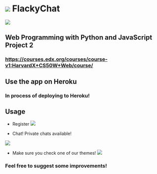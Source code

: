 # ![](https://i.imgur.com/fQcQkvm.png) FlackyChat
![](https://i.imgur.com/K1gRiyl.png)

## Web Programming with Python and JavaScript Project 2
### https://courses.edx.org/courses/course-v1:HarvardX+CS50W+Web/course/

## Use the app on Heroku

### In process of deploying to Heroku!


## Usage

* Register
![](https://i.imgur.com/c2SUfOv.png)

* Chat! Private chats available!

![](https://i.imgur.com/8XPHCVD.png)

* Make sure you check one of our themes!
![](https://i.imgur.com/EvSgk7Z.png)

### Feel free to suggest some improvements! 
